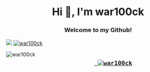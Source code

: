 <h1 align="center">Hi 👋, I'm war100ck</h1>
<h3 align="center">Welcome to my Github!</h3>

<a href="https://github.com/anuraghazra/github-readme-stats">  
<img src="https://github-readme-stats.vercel.app/api/top-langs/?username=war100ck&langs_count=16&theme=dark" /></a>

 <a href="https://github.com/anuraghazra/github-readme-stats">
<img src="https://github-readme-streak-stats.herokuapp.com/?user=war100ck&theme=dark" alt="war100ck" />
 
<a href="https://github.com/anuraghazra/convoychat">
<p><img align="left" src="https://github-readme-stats.vercel.app/api/top-langs?username=war100ck&show_icons=true&locale=en&layout=compact" alt="war100ck" /></p>

 
</center>
<pre><h3 align="center"> <a href="https://github.com/ryo-ma/github-profile-trophy"><img src="https://github-profile-trophy.vercel.app/?username=war100ck&theme=dark" alt="war100ck" /></a></h3></pre>


